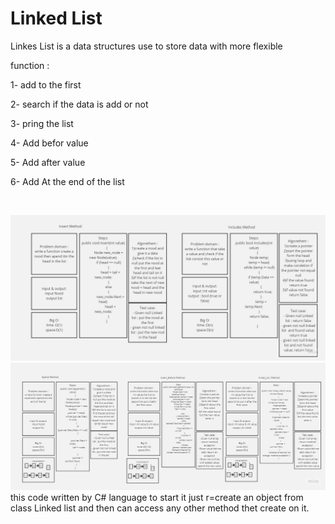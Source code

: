 # Linked List 

Linkes List is a data structures use to store data with more flexible

function :

1- add to the first 

2- search if the data is add or not

3- pring the list

4- Add befor value

5- Add after value

6- Add At the end of the list

<br>


![img](img1.jpg)
![img](img2.jpg)
this code written by C# language to start it just r=create an object from class 
Linked list and then can access any other method thet create on it.

